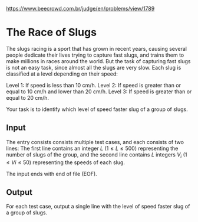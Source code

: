 https://www.beecrowd.com.br/judge/en/problems/view/1789

# The Race of Slugs

The slugs racing is a sport that has grown in recent years, causing several
people dedicate their lives trying to capture fast slugs, and trains them to
make millions in races around the world. But the task of capturing fast slugs
is not an easy task, since almost all the slugs are very slow. Each slug is
classified at a level depending on their speed:

Level 1: If speed is less than 10 cm/h.
Level 2: If speed is greater than or equal to 10 cm/h and lower than 20 cm/h.
Level 3: If speed is greater than or equal to 20 cm/h.

Your task is to identify which level of speed faster slug of a group of slugs.

## Input

The entry consists consists multiple test cases, and each consists of two
lines: The first line contains an integer $L$ ($1 \leq L \leq 500$)
representing the number of slugs of the group, and the second line contains
$L$ integers $V_i$ ($1 \leq Vi \leq 50$) representing the speeds of each slug.

The input ends with end of file (EOF).

## Output

For each test case, output a single line with the level of speed faster slug
of a group of slugs.
